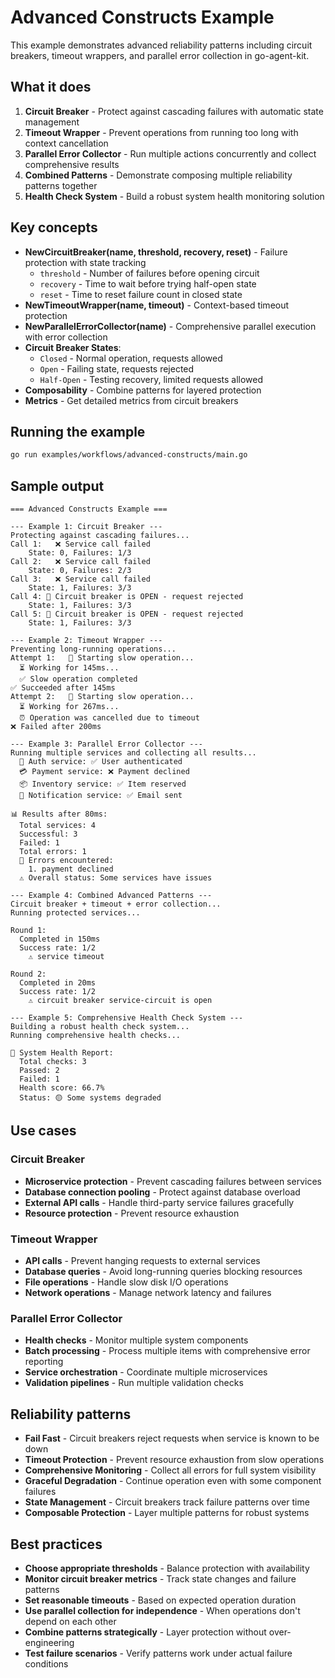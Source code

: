 # Advanced Constructs Example

This example demonstrates advanced reliability patterns including circuit breakers, timeout wrappers, and parallel error collection in go-agent-kit.

## What it does

1. **Circuit Breaker** - Protect against cascading failures with automatic state management
2. **Timeout Wrapper** - Prevent operations from running too long with context cancellation
3. **Parallel Error Collector** - Run multiple actions concurrently and collect comprehensive results
4. **Combined Patterns** - Demonstrate composing multiple reliability patterns together
5. **Health Check System** - Build a robust system health monitoring solution

## Key concepts

- **NewCircuitBreaker(name, threshold, recovery, reset)** - Failure protection with state tracking
  - `threshold` - Number of failures before opening circuit
  - `recovery` - Time to wait before trying half-open state
  - `reset` - Time to reset failure count in closed state
- **NewTimeoutWrapper(name, timeout)** - Context-based timeout protection
- **NewParallelErrorCollector(name)** - Comprehensive parallel execution with error collection
- **Circuit Breaker States**:
  - `Closed` - Normal operation, requests allowed
  - `Open` - Failing state, requests rejected
  - `Half-Open` - Testing recovery, limited requests allowed
- **Composability** - Combine patterns for layered protection
- **Metrics** - Get detailed metrics from circuit breakers

## Running the example

```bash
go run examples/workflows/advanced-constructs/main.go
```

## Sample output

```
=== Advanced Constructs Example ===

--- Example 1: Circuit Breaker ---
Protecting against cascading failures...
Call 1:   ❌ Service call failed
    State: 0, Failures: 1/3
Call 2:   ❌ Service call failed
    State: 0, Failures: 2/3
Call 3:   ❌ Service call failed
    State: 1, Failures: 3/3
Call 4: 🚫 Circuit breaker is OPEN - request rejected
    State: 1, Failures: 3/3
Call 5: 🚫 Circuit breaker is OPEN - request rejected
    State: 1, Failures: 3/3

--- Example 2: Timeout Wrapper ---
Preventing long-running operations...
Attempt 1:   🐌 Starting slow operation...
  ⏳ Working for 145ms...
  ✅ Slow operation completed
✅ Succeeded after 145ms
Attempt 2:   🐌 Starting slow operation...
  ⏳ Working for 267ms...
  ⏰ Operation was cancelled due to timeout
❌ Failed after 200ms

--- Example 3: Parallel Error Collector ---
Running multiple services and collecting all results...
  🔐 Auth service: ✅ User authenticated
  💳 Payment service: ❌ Payment declined
  📦 Inventory service: ✅ Item reserved
  📧 Notification service: ✅ Email sent

📊 Results after 80ms:
  Total services: 4
  Successful: 3
  Failed: 1
  Total errors: 1
  🚨 Errors encountered:
    1. payment declined
  ⚠️ Overall status: Some services have issues

--- Example 4: Combined Advanced Patterns ---
Circuit breaker + timeout + error collection...
Running protected services...

Round 1:
  Completed in 150ms
  Success rate: 1/2
    ⚠️ service timeout

Round 2:
  Completed in 20ms
  Success rate: 1/2
    ⚠️ circuit breaker service-circuit is open

--- Example 5: Comprehensive Health Check System ---
Building a robust health check system...
Running comprehensive health checks...

🏥 System Health Report:
  Total checks: 3
  Passed: 2
  Failed: 1
  Health score: 66.7%
  Status: 🟡 Some systems degraded
```

## Use cases

### Circuit Breaker
- **Microservice protection** - Prevent cascading failures between services
- **Database connection pooling** - Protect against database overload
- **External API calls** - Handle third-party service failures gracefully
- **Resource protection** - Prevent resource exhaustion

### Timeout Wrapper
- **API calls** - Prevent hanging requests to external services
- **Database queries** - Avoid long-running queries blocking resources
- **File operations** - Handle slow disk I/O operations
- **Network operations** - Manage network latency and failures

### Parallel Error Collector
- **Health checks** - Monitor multiple system components
- **Batch processing** - Process multiple items with comprehensive error reporting
- **Service orchestration** - Coordinate multiple microservices
- **Validation pipelines** - Run multiple validation checks

## Reliability patterns

- **Fail Fast** - Circuit breakers reject requests when service is known to be down
- **Timeout Protection** - Prevent resource exhaustion from slow operations
- **Comprehensive Monitoring** - Collect all errors for full system visibility
- **Graceful Degradation** - Continue operation even with some component failures
- **State Management** - Circuit breakers track failure patterns over time
- **Composable Protection** - Layer multiple patterns for robust systems

## Best practices

- **Choose appropriate thresholds** - Balance protection with availability
- **Monitor circuit breaker metrics** - Track state changes and failure patterns
- **Set reasonable timeouts** - Based on expected operation duration
- **Use parallel collection for independence** - When operations don't depend on each other
- **Combine patterns strategically** - Layer protection without over-engineering
- **Test failure scenarios** - Verify patterns work under actual failure conditions